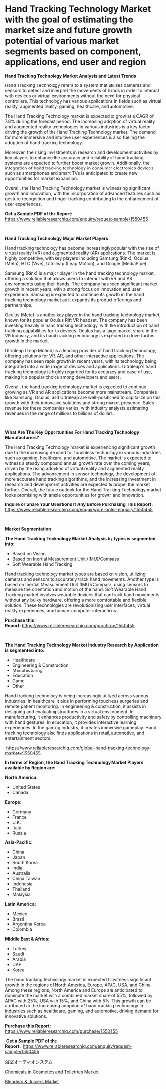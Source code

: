 <p><h1>Hand Tracking Technology Market with the goal of estimating the market size and future growth potential of various market segments based on component, applications, end user and region</h1></p><p><strong>Hand Tracking Technology Market Analysis and Latest Trends</strong></p>
<p><p>Hand Tracking Technology refers to a system that utilizes cameras and sensors to detect and interpret the movements of hands in order to interact with devices or virtual environments without the need for physical controllers. This technology has various applications in fields such as virtual reality, augmented reality, gaming, healthcare, and automotive.</p><p>The Hand Tracking Technology market is expected to grow at a CAGR of 7.8% during the forecast period. The increasing adoption of virtual reality and augmented reality technologies in various industries is a key factor driving the growth of the Hand Tracking Technology market. The demand for more immersive and intuitive user experiences is also fueling the adoption of hand tracking technology.</p><p>Moreover, the rising investments in research and development activities by key players to enhance the accuracy and reliability of hand tracking systems are expected to further boost market growth. Additionally, the integration of hand tracking technology in consumer electronics devices such as smartphones and smart TVs is anticipated to create new opportunities for market expansion.</p><p>Overall, the Hand Tracking Technology market is witnessing significant growth and innovation, with the incorporation of advanced features such as gesture recognition and finger tracking contributing to the enhancement of user experiences.</p></p>
<p><strong>Get a Sample PDF of the Report:&nbsp;</strong> <a href="https://www.reliableresearchiq.com/enquiry/request-sample/1550455">https://www.reliableresearchiq.com/enquiry/request-sample/1550455</a></p>
<p>&nbsp;</p>
<p><strong>Hand Tracking Technology Major Market Players</strong></p>
<p><p>Hand tracking technology has become increasingly popular with the rise of virtual reality (VR) and augmented reality (AR) applications. The market is highly competitive, with key players including Samsung (Rink), Oculus (Meta), HTC (Vive), Ultraleap (Leap Motion), and Google (MediaPipe).</p><p>Samsung (Rink) is a major player in the hand tracking technology market, offering a solution that allows users to interact with VR and AR environments using their hands. The company has seen significant market growth in recent years, with a strong focus on innovation and user experience. Samsung is expected to continue its growth in the hand tracking technology market as it expands its product offerings and partnerships.</p><p>Oculus (Meta) is another key player in the hand tracking technology market, known for its popular Oculus Rift VR headset. The company has been investing heavily in hand tracking technology, with the introduction of hand tracking capabilities for its devices. Oculus has a large market share in the VR industry, and its hand tracking technology is expected to drive further growth in the market.</p><p>Ultraleap (Leap Motion) is a leading provider of hand tracking technology, offering solutions for VR, AR, and other interactive applications. The company has seen rapid growth in recent years, with its technology being integrated into a wide range of devices and applications. Ultraleap's hand tracking technology is highly regarded for its accuracy and ease of use, making it a popular choice among developers and users.</p><p>Overall, the hand tracking technology market is expected to continue growing as VR and AR applications become more mainstream. Companies like Samsung, Oculus, and Ultraleap are well-positioned to capitalize on this growth with their innovative solutions and strong market presence. Sales revenue for these companies varies, with industry analysts estimating revenues in the range of millions to billions of dollars.</p></p>
<p>&nbsp;</p>
<p><strong>What Are The Key Opportunities For Hand Tracking Technology Manufacturers?</strong></p>
<p><p>The Hand Tracking Technology market is experiencing significant growth due to the increasing demand for touchless technology in various industries such as gaming, healthcare, and automotive. The market is expected to witness a steady compound annual growth rate over the coming years, driven by the rising adoption of virtual reality and augmented reality applications. The advancement in sensor technology, the development of more accurate hand tracking algorithms, and the increasing investment in research and development activities are expected to propel the market further. Overall, the future outlook for the Hand Tracking Technology market looks promising with ample opportunities for growth and innovation.</p></p>
<p><strong>Inquire or Share Your Questions If Any Before Purchasing This Report:</strong> <a href="https://www.reliableresearchiq.com/enquiry/pre-order-enquiry/1550455">https://www.reliableresearchiq.com/enquiry/pre-order-enquiry/1550455</a></p>
<p>&nbsp;</p>
<p><strong>Market Segmentation</strong></p>
<p><strong>The Hand Tracking Technology Market Analysis by types is segmented into:</strong></p>
<p><ul><li>Based on Vision</li><li>Based on Inertial Measurement Unit (IMU)/Compass</li><li>Soft Wearable Hand Tracking</li></ul></p>
<p><p>Hand tracking technology market types are based on vision, utilizing cameras and sensors to accurately track hand movements. Another type is based on Inertial Measurement Unit (IMU)/Compass, using sensors to measure the orientation and motion of the hand. Soft Wearable Hand Tracking market involves wearable devices that can track hand movements without any bulky hardware, offering a more comfortable and flexible solution. These technologies are revolutionizing user interfaces, virtual reality experiences, and human-computer interactions.</p></p>
<p><strong>Purchase this Report:&nbsp;</strong><a href="https://www.reliableresearchiq.com/purchase/1550455">https://www.reliableresearchiq.com/purchase/1550455</a></p>
<p>&nbsp;</p>
<p><strong>The Hand Tracking Technology Market Industry Research by Application is segmented into:</strong></p>
<p><ul><li>Healthcare</li><li>Engineering & Construction</li><li>Manufacturing</li><li>Education</li><li>Game</li><li>Other</li></ul></p>
<p><p>Hand tracking technology is being increasingly utilized across various industries. In healthcare, it aids in performing touchless surgeries and remote patient monitoring. In engineering & construction, it assists in designing and evaluating structures in a virtual environment. In manufacturing, it enhances productivity and safety by controlling machinery with hand gestures. In education, it provides interactive learning experiences. In the gaming industry, it creates immersive gameplay. Hand tracking technology also finds applications in retail, automotive, and entertainment sectors.</p></p>
<p><a href="https://www.reliableresearchiq.com/global-hand-tracking-technology-market-r1550455">&nbsp;https://www.reliableresearchiq.com/global-hand-tracking-technology-market-r1550455</a></p>
<p><strong>In terms of Region, the Hand Tracking Technology Market Players available by Region are:</strong></p>
<p>
    <p> <strong> North America: </strong>
        <ul>
            <li>United States</li>
            <li>Canada</li>
        </ul>
        </p> 
    <p> <strong> Europe: </strong>
        <ul>
            <li>Germany</li>
            <li>France</li>
            <li>U.K.</li>
            <li>Italy</li>
            <li>Russia</li>
        </ul>
        </p> 
    <p> <strong> Asia-Pacific: </strong>
        <ul>
            <li>China</li>
            <li>Japan</li>
            <li>South Korea</li>
            <li>India</li>
            <li>Australia</li>
            <li>China Taiwan</li>
            <li>Indonesia</li>
            <li>Thailand</li>
            <li>Malaysia</li>
        </ul>
        </p> 
    <p> <strong> Latin America: </strong>
        <ul>
            <li>Mexico</li>
            <li>Brazil</li>
            <li>Argentina Korea</li>
            <li>Colombia</li>
        </ul>
        </p> 
    <p> <strong> Middle East & Africa: </strong>
        <ul>
            <li>Turkey</li>
            <li>Saudi</li>
            <li>Arabia</li>
            <li>UAE</li>
            <li>Korea</li>
        </ul>
    </p>
    </p>
<p><p>The hand tracking technology market is expected to witness significant growth in the regions of North America, Europe, APAC, USA, and China. Among these regions, North America and Europe are anticipated to dominate the market with a combined market share of 55%, followed by APAC with 25%, USA with 15%, and China with 5%. This growth can be attributed to the increasing adoption of hand tracking technology in industries such as healthcare, gaming, and automotive, driving demand for innovative solutions.</p></p>
<p><strong>Purchase this Report: </strong><a href="https://www.reliableresearchiq.com/purchase/1550455">https://www.reliableresearchiq.com/purchase/1550455</a></p>
<p>&nbsp;<strong>Get a Sample PDF of the Report:&nbsp;&nbsp;</strong><a href="https://www.reliableresearchiq.com/enquiry/request-sample/1550455">https://www.reliableresearchiq.com/enquiry/request-sample/1550455</a></p>
<p><strong></strong></p>
<p><p><a href="https://medium.com/@vadkqfca47/%E3%83%90%E3%82%B9%E3%83%AB%E3%83%BC%E3%83%A0%E3%82%AA%E3%83%BC%E3%83%87%E3%82%A3%E3%82%AA%E3%82%B7%E3%82%B9%E3%83%86%E3%83%A0%E5%B8%82%E5%A0%B4-2024%E5%B9%B4-2031%E5%B9%B4%E3%81%AE%E4%B8%96%E7%95%8C%E3%81%8A%E3%82%88%E3%81%B3%E5%9C%B0%E5%9F%9F%E5%88%86%E6%9E%90-270089cf31fa">浴室オーディオシステム</a></p><p><a href="https://issuu.com/reportprime-2/docs/chemicals-in-cosmetics-and-toiletries-market-size-">Chemicals in Cosmetics and Toiletries Market</a></p><p><a href="https://github.com/LouieAltenwert/Market-Research-Report-List-1/blob/main/blenders-juicers-market.md">Blenders & Juicers Market</a></p></p>